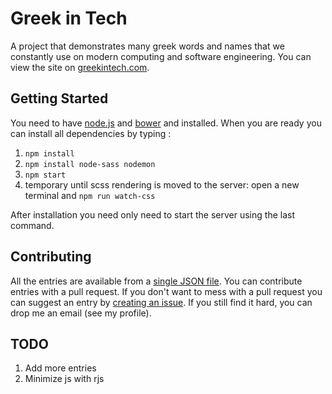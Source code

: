 # Greek in Tech
A project that demonstrates many greek words and names that we constantly use on modern computing and software engineering. You can view the site on [greekintech.com](http://greekintech.com/).

## Getting Started
You need to have [node.js](https://nodejs.org/) and [bower](http://bower.io/) and installed. When you are ready you can install all dependencies by typing :

1. `npm install`
2. `npm install node-sass nodemon`
3. `npm start`
4. temporary until scss rendering is moved to the server: open a new terminal and `npm run watch-css`

After installation you need only need to start the server using the last command.

## Contributing
All the entries are available from a [single JSON file](https://github.com/tsevdos/greek-in-tech/blob/master/js/app/data/entries.json). You can contribute entries with a pull request. If you don't want to mess with a pull request you can suggest an entry by [creating an issue](https://github.com/tsevdos/greek-in-tech/issues). If you still find it hard, you can drop me an email (see my profile).

## TODO
1. Add more entries
2. Minimize js with rjs

